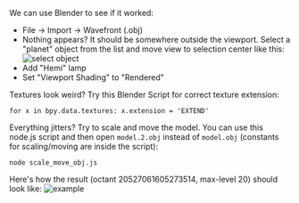 We can use Blender to see if it worked:

- File -> Import -> Wavefront (.obj)
- Nothing appears? It should be somewhere outside the viewport. Select a "planet" object from the list and move view to selection center like this:
  ![select object](https://user-images.githubusercontent.com/46618410/51100320-6878ea00-17cd-11e9-82f8-fbf6deff5609.jpg)
- Add "Hemi" lamp
- Set "Viewport Shading" to "Rendered"

Textures look weird? Try this Blender Script for correct texture extension:
```
for x in bpy.data.textures: x.extension = 'EXTEND'
```

Everything jitters? Try to scale and move the model. You can use this node.js script and then open `model.2.obj` instead of `model.obj` (constants for scaling/moving are inside the script):
```
node scale_move_obj.js
``` 

Here's how the result (octant 20527061605273514, max-level 20) should look like:
![example](example.jpg "example")
